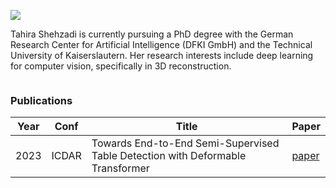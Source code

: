 <p align="left"><img src=https://komarev.com/ghpvc/?username=tahirashehzadi&color=dc143c></p>

Tahira Shehzadi is currently pursuing a PhD degree with the German Research Center for Artificial Intelligence (DFKI GmbH) and the Technical University of Kaiserslautern. Her research interests include deep learning for computer vision, specifically in 3D reconstruction.

![]()
###  Publications
Year | Conf | Title | Paper 
--- | --- | --- | --- 
2023 | ICDAR | Towards End-to-End Semi-Supervised Table Detection with Deformable Transformer | [paper](https://arxiv.org/abs/2305.02769) 
